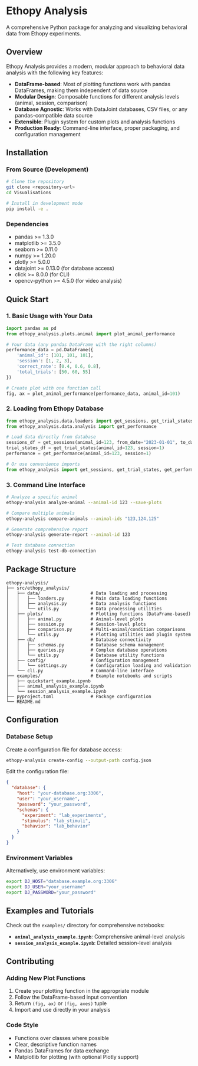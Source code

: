 # Ethopy Analysis

A comprehensive Python package for analyzing and visualizing behavioral data from Ethopy experiments.

## Overview

Ethopy Analysis provides a modern, modular approach to behavioral data analysis with the following key features:

- **DataFrame-based**: Most of plotting functions work with pandas DataFrames, making them independent of data source
- **Modular Design**: Composable functions for different analysis levels (animal, session, comparison)
- **Database Agnostic**: Works with DataJoint databases, CSV files, or any pandas-compatible data source
- **Extensible**: Plugin system for custom plots and analysis functions
- **Production Ready**: Command-line interface, proper packaging, and configuration management

## Installation

### From Source (Development)

```bash
# Clone the repository
git clone <repository-url>
cd Visualisations

# Install in development mode
pip install -e .
```

### Dependencies

- pandas >= 1.3.0
- matplotlib >= 3.5.0
- seaborn >= 0.11.0
- numpy >= 1.20.0
- plotly >= 5.0.0
- datajoint >= 0.13.0 (for database access)
- click >= 8.0.0 (for CLI)
- opencv-python >= 4.5.0 (for video analysis)

## Quick Start

### 1. Basic Usage with Your Data

```python
import pandas as pd
from ethopy_analysis.plots.animal import plot_animal_performance

# Your data (any pandas DataFrame with the right columns)
performance_data = pd.DataFrame({
    'animal_id': [101, 101, 101],
    'session': [1, 2, 3],
    'correct_rate': [0.4, 0.6, 0.8],
    'total_trials': [50, 60, 55]
})

# Create plot with one function call
fig, ax = plot_animal_performance(performance_data, animal_id=101)
```

### 2. Loading from Ethopy Database

```python
from ethopy_analysis.data.loaders import get_sessions, get_trial_states
from ethopy_analysis.data.analysis import get_performance

# Load data directly from database
sessions_df = get_sessions(animal_id=123, from_date="2023-01-01", to_date="2023-12-31")
trial_states_df = get_trial_states(animal_id=123, session=1)
performance = get_performance(animal_id=123, session=1)

# Or use convenience imports
from ethopy_analysis import get_sessions, get_trial_states, get_performance
```

### 3. Command Line Interface

```bash
# Analyze a specific animal
ethopy-analysis analyze-animal --animal-id 123 --save-plots

# Compare multiple animals  
ethopy-analysis compare-animals --animal-ids "123,124,125"

# Generate comprehensive report
ethopy-analysis generate-report --animal-id 123

# Test database connection
ethopy-analysis test-db-connection
```

## Package Structure

```
ethopy-analysis/
├── src/ethopy_analysis/
│   ├── data/                   # Data loading and processing
│   │   ├── loaders.py          # Main data loading functions
│   │   ├── analysis.py         # Data analysis functions
│   │   └── utils.py            # Data processing utilities
│   ├── plots/                  # Plotting functions (DataFrame-based)
│   │   ├── animal.py           # Animal-level plots
│   │   ├── session.py          # Session-level plots
│   │   ├── comparison.py       # Multi-animal/condition comparisons
│   │   └── utils.py            # Plotting utilities and plugin system
│   ├── db/                     # Database connectivity
│   │   ├── schemas.py          # Database schema management
│   │   ├── queries.py          # Complex database operations
│   │   └── utils.py            # Database utility functions
│   ├── config/                 # Configuration management
│   │   └── settings.py         # Configuration loading and validation
│   └── cli.py                  # Command-line interface
├── examples/                   # Example notebooks and scripts
│   ├── quickstart_example.ipynb
│   ├── animal_analysis_example.ipynb
│   └── session_analysis_example.ipynb
├── pyproject.toml              # Package configuration
└── README.md
```

## Configuration

### Database Setup

Create a configuration file for database access:

```bash
ethopy-analysis create-config --output-path config.json
```

Edit the configuration file:

```json
{
  "database": {
    "host": "your-database.org:3306",
    "user": "your_username",
    "password": "your_password",
    "schemas": {
      "experiment": "lab_experiments",
      "stimulus": "lab_stimuli",
      "behavior": "lab_behavior"
    }
  }
}
```

### Environment Variables

Alternatively, use environment variables:

```bash
export DJ_HOST="database.example.org:3306"
export DJ_USER="your_username"
export DJ_PASSWORD="your_password"
```

## Examples and Tutorials

Check out the `examples/` directory for comprehensive notebooks:

- **`animal_analysis_example.ipynb`**: Comprehensive animal-level analysis
- **`session_analysis_example.ipynb`**: Detailed session-level analysis

## Contributing

### Adding New Plot Functions

1. Create your plotting function in the appropriate module
2. Follow the DataFrame-based input convention
3. Return `(fig, ax)` or `(fig, axes)` tuple
4. Import and use directly in your analysis

### Code Style

- Functions over classes where possible
- Clear, descriptive function names
- Pandas DataFrames for data exchange
- Matplotlib for plotting (with optional Plotly support)
